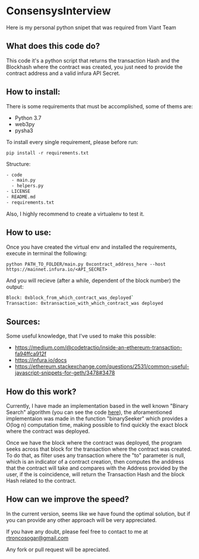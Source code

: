 # ConsensysInterview
Here is my personal python snipet that was required from Viant Team

## What does this code do?

This code it's a python script that returns the transaction Hash and the Blockhash where the contract was created, you just need to provide the contract address and a valid infura API Secret.

## How to install:

There is some requirements that must be accomplished, some of thems are:

 * Python 3.7
 * web3py
 * pysha3
 
To install every single requirement, please before run:
 
 `pip install -r requirements.txt` 
 
 Structure:
 ```bash
 - code
   - main.py
   - helpers.py
 - LICENSE
 - README.md
 - requirements.txt
 ```
 
 
 Also, I highly recommend to create a virtualenv to test it.
 
 ## How to use:
 
 Once you have created the virtual env and installed the requirements, execute in terminal the following:
 
 `python PATH_TO_FOLDER/main.py 0xcontract_address_here --host https://mainnet.infura.io/<API_SECRET>`
 
 And you will recieve (after a while, dependent of the block number) the output:
 
```bash 
Block: 0xblock_from_which_contract_was_deployed`
Transaction: 0xtransaction_with_which_contract_was deployed
```
  
 ## Sources:
 Some useful knowledge, that I've used to make this possible:
 
 * https://medium.com/@codetractio/inside-an-ethereum-transaction-fa94ffca912f
 * https://infura.io/docs
 * https://ethereum.stackexchange.com/questions/2531/common-useful-javascript-snippets-for-geth/3478#3478
 
 ## How do this work?
 
 Currently, I have made an implementation based in the well known "Binary Search" algorithm (you can see the code [here](https://github.com/rtroncosogar/consensysInterview/blob/master/code/helpers.py)), the aforamentioned implementaion was made in the function "binarySeeker" which provides a O(log n) computation time, making possible to find quickly the exact block where the contract was deployed. 

Once we have the block where the contract was deployed, the program seeks across that block for the transaction where the contract was created. To do that, as filter uses any transaction where the "to" parameter is null, which is an indicator of a contract creation, then computes the anddress that the contract will take and compares with the Address provided by the user, if the is coincidence, will return the Transaction Hash and the block Hash related to the contract.

  ## How can we improve the speed?
 
 In the current version, seems like we have found the optimal solution, but if you can provide any other approach will be very appreciated.

 If you have any doubt, please feel free to contact to me at rtroncosogar@gmail.com
 
 Any fork or pull request will be apreciated.
 